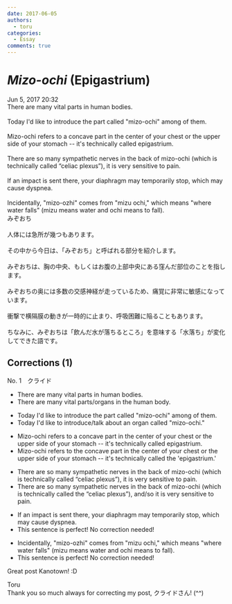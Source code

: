 ```yaml
---
date: 2017-06-05
authors:
  - toru
categories:
  - Essay
comments: true
---
```


# <strong><em>Mizo-ochi</strong></em> (Epigastrium)
<div class="date">Jun 5, 2017 20:32</div>
<div id="post"><div id="body_show_ori">
There are many vital parts in human bodies.<br/><br/>Today I'd like to introduce the part called "mizo-ochi" among of them.<br/><br/>Mizo-ochi refers to a concave part in the center of your chest or the upper side of your stomach -- it's technically called epigastrium.<br/><br/>There are so many sympathetic nerves in the back of mizo-ochi (which is technically called “celiac plexus”), it is very sensitive to pain.<br/><br/>If an impact is sent there, your diaphragm may temporarily stop, which may cause dyspnea.<br/><br/>Incidentally, "mizo-ozhi" comes from "mizu ochi," which means "where water falls" (mizu means water and ochi means to fall).
</div></div>

<!-- more -->

<div id="post_ja"><div id="body_show_mo">
みぞおち<br/><br/>人体には急所が幾つもあります。<br/><br/>その中から今日は、「みぞおち」と呼ばれる部分を紹介します。<br/><br/>みぞおちは、胸の中央、もしくはお腹の上部中央にある窪んだ部位のことを指します。<br/><br/>みぞおちの奥には多数の交感神経が走っているため、痛覚に非常に敏感になっています。<br/><br/>衝撃で横隔膜の動きが一時的に止まり、呼吸困難に陥ることもあります。<br/><br/>ちなみに、みぞおちは「飲んだ水が落ちるところ」を意味する「水落ち」が変化してできた語です。
</div></div>

## Corrections (1)
<div id="block"><div class="first_name"> No. 1　<span class="just_name">クライド</span></div><div id="block2">
<ul class="correction_field">
<li class="incorrect">There are many vital parts in human bodies.</li>
<li class="corrected correct">
There are many vital parts<span class="f_gray">/organs</span> in <span class="f_blue">the human body</span>.
</li>
</ul>
<ul class="correction_field">
<li class="incorrect">Today I'd like to introduce the part called "mizo-ochi" among of them.</li>
<li class="corrected correct">
Today I'd like to introduce<span class="f_gray">/talk about </span><span class="f_blue">an organ</span> called "mizo-ochi."
</li>
</ul>
<ul class="correction_field">
<li class="incorrect">Mizo-ochi refers to a concave part in the center of your chest or the upper side of your stomach -- it's technically called epigastrium.</li>
<li class="corrected correct">
Mizo-ochi refers to <span class="f_blue">the</span> concave part in the center of your chest or the upper side of your stomach -- it's technically called <span class="f_red">the</span> 'epigastrium.'
</li>
</ul>
<ul class="correction_field">
<li class="incorrect">There are so many sympathetic nerves in the back of mizo-ochi (which is technically called “celiac plexus”), it is very sensitive to pain.</li>
<li class="corrected correct">
There are so many sympathetic nerves in the back of mizo-ochi (which is technically called <span class="f_red">the</span> “celiac plexus”), <span class="f_gray">and/so</span> it is very sensitive to pain.
</li>
</ul>
<ul class="correction_field">
<li class="incorrect">If an impact is sent there, your diaphragm may temporarily stop, which may cause dyspnea.</li>
<li class="corrected perfect">This sentence is perfect! No correction needed!</li>
</ul>
<ul class="correction_field">
<li class="incorrect">Incidentally, "mizo-ozhi" comes from "mizu ochi," which means "where water falls" (mizu means water and ochi means to fall).</li>
<li class="corrected perfect">This sentence is perfect! No correction needed!</li>
</ul>
<p class="comment_small">
 Great post Kanotown! :D
</p>

</div><div class="name"><span class="just_name">Toru</span><br>
Thank you so much always for correcting my post, クライドさん! (^^)
</div>
</div>
